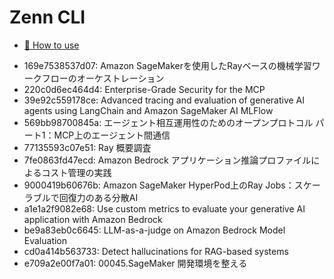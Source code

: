 # Zenn CLI

* [📘 How to use](https://zenn.dev/zenn/articles/zenn-cli-guide)

- 169e7538537d07: Amazon SageMakerを使用したRayベースの機械学習ワークフローのオーケストレーション
- 220c0d6ec464d4: Enterprise-Grade Security for the MCP
- 39e92c559178ce: Advanced tracing and evaluation of generative AI agents using LangChain and Amazon SageMaker AI MLFlow
- 569bb98700845a: エージェント相互運用性のためのオープンプロトコル パート1：MCP上のエージェント間通信
- 77135593c07e51: Ray 概要調査
- 7fe0863fd47ecd: Amazon Bedrock アプリケーション推論プロファイルによるコスト管理の実践
- 9000419b60676b: Amazon SageMaker HyperPod上のRay Jobs：スケーラブルで回復力のある分散AI
- a1e1a2f9082e68: Use custom metrics to evaluate your generative AI application with Amazon Bedrock
- be9a83eb0c6645: LLM-as-a-judge on Amazon Bedrock Model Evaluation
- cd0a414b563733: Detect hallucinations for RAG-based systems
- e709a2e00f7a01: 00045.SageMaker 開発環境を整える
